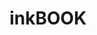 ---
title: inkBOOK 
member_url: https://inkbook.pl/
geographies: ["Poland"]
based: ["Poland"]
ig: ["Readium", "LCP"] 
services: ["service available"] 
tags: [""]
categories: ["Technology providers "]
summary: "inkBOOK is the developer of e-ink Readers and Readium-based mobile applications that support the LCP DRM."
press:
active: true
layout: members
showReadTime: false
showDate: false
permalink: ""
date: 
featureImage: "https://inkbook.pl/upload/inkbook/logos//inkBOOK-Logo%282%29.svg"
--- 